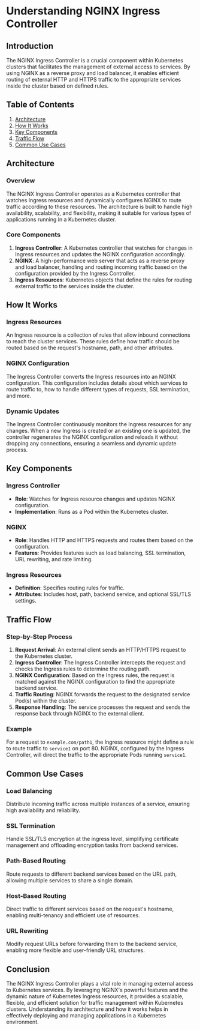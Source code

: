 # Understanding NGINX Ingress Controller

## Introduction

The NGINX Ingress Controller is a crucial component within Kubernetes clusters that facilitates the management of external access to services. By using NGINX as a reverse proxy and load balancer, it enables efficient routing of external HTTP and HTTPS traffic to the appropriate services inside the cluster based on defined rules.

## Table of Contents

1. [Architecture](#architecture)
2. [How It Works](#how-it-works)
3. [Key Components](#key-components)
4. [Traffic Flow](#traffic-flow)
5. [Common Use Cases](#common-use-cases)

## Architecture

### Overview

The NGINX Ingress Controller operates as a Kubernetes controller that watches Ingress resources and dynamically configures NGINX to route traffic according to these resources. The architecture is built to handle high availability, scalability, and flexibility, making it suitable for various types of applications running in a Kubernetes cluster.

### Core Components

1. **Ingress Controller**: A Kubernetes controller that watches for changes in Ingress resources and updates the NGINX configuration accordingly.
2. **NGINX**: A high-performance web server that acts as a reverse proxy and load balancer, handling and routing incoming traffic based on the configuration provided by the Ingress Controller.
3. **Ingress Resources**: Kubernetes objects that define the rules for routing external traffic to the services inside the cluster.

## How It Works

### Ingress Resources

An Ingress resource is a collection of rules that allow inbound connections to reach the cluster services. These rules define how traffic should be routed based on the request's hostname, path, and other attributes.

### NGINX Configuration

The Ingress Controller converts the Ingress resources into an NGINX configuration. This configuration includes details about which services to route traffic to, how to handle different types of requests, SSL termination, and more.

### Dynamic Updates

The Ingress Controller continuously monitors the Ingress resources for any changes. When a new Ingress is created or an existing one is updated, the controller regenerates the NGINX configuration and reloads it without dropping any connections, ensuring a seamless and dynamic update process.

## Key Components

### Ingress Controller

- **Role**: Watches for Ingress resource changes and updates NGINX configuration.
- **Implementation**: Runs as a Pod within the Kubernetes cluster.

### NGINX

- **Role**: Handles HTTP and HTTPS requests and routes them based on the configuration.
- **Features**: Provides features such as load balancing, SSL termination, URL rewriting, and rate limiting.

### Ingress Resources

- **Definition**: Specifies routing rules for traffic.
- **Attributes**: Includes host, path, backend service, and optional SSL/TLS settings.

## Traffic Flow

### Step-by-Step Process

1. **Request Arrival**: An external client sends an HTTP/HTTPS request to the Kubernetes cluster.
2. **Ingress Controller**: The Ingress Controller intercepts the request and checks the Ingress rules to determine the routing path.
3. **NGINX Configuration**: Based on the Ingress rules, the request is matched against the NGINX configuration to find the appropriate backend service.
4. **Traffic Routing**: NGINX forwards the request to the designated service Pod(s) within the cluster.
5. **Response Handling**: The service processes the request and sends the response back through NGINX to the external client.

### Example

For a request to `example.com/path1`, the Ingress resource might define a rule to route traffic to `service1` on port 80. NGINX, configured by the Ingress Controller, will direct the traffic to the appropriate Pods running `service1`.

## Common Use Cases

### Load Balancing

Distribute incoming traffic across multiple instances of a service, ensuring high availability and reliability.

### SSL Termination

Handle SSL/TLS encryption at the ingress level, simplifying certificate management and offloading encryption tasks from backend services.

### Path-Based Routing

Route requests to different backend services based on the URL path, allowing multiple services to share a single domain.

### Host-Based Routing

Direct traffic to different services based on the request's hostname, enabling multi-tenancy and efficient use of resources.

### URL Rewriting

Modify request URLs before forwarding them to the backend service, enabling more flexible and user-friendly URL structures.

## Conclusion

The NGINX Ingress Controller plays a vital role in managing external access to Kubernetes services. By leveraging NGINX's powerful features and the dynamic nature of Kubernetes Ingress resources, it provides a scalable, flexible, and efficient solution for traffic management within Kubernetes clusters. Understanding its architecture and how it works helps in effectively deploying and managing applications in a Kubernetes environment.

